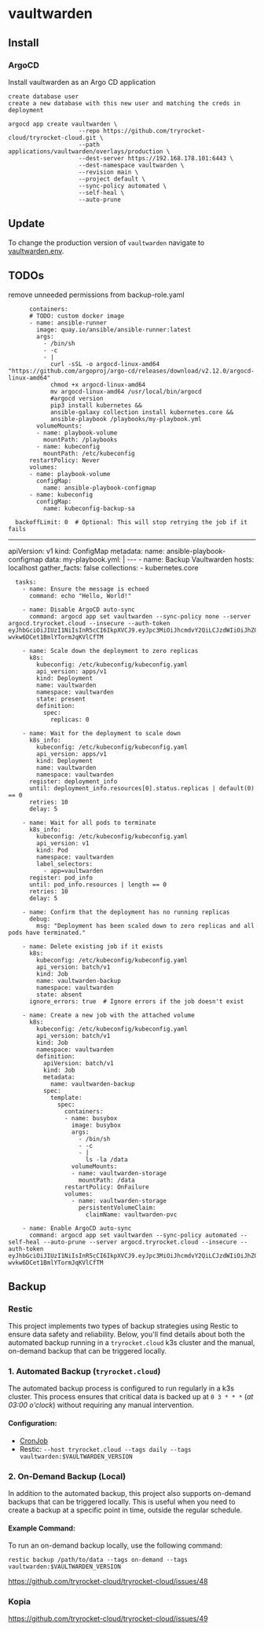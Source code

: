 # vaultwarden

## Install

### ArgoCD

Install vaultwarden as an Argo CD application

    create database user 
    create a new database with this new user and matching the creds in deployment

    argocd app create vaultwarden \
                        --repo https://github.com/tryrocket-cloud/tryrocket-cloud.git \
                        --path applications/vaultwarden/overlays/production \
                        --dest-server https://192.168.178.101:6443 \
                        --dest-namespace vaultwarden \
                        --revision main \
                        --project default \
                        --sync-policy automated \
                        --self-heal \
                        --auto-prune

## Update

To change the production version of `vaultwarden` navigate to [vaultwarden.env](./overlays/production/vaultwarden.env).

## TODOs

remove unneeded permissions from backup-role.yaml




          containers:
          # TODO: custom docker image
          - name: ansible-runner
            image: quay.io/ansible/ansible-runner:latest
            args: 
              - /bin/sh
              - -c
              - |
                curl -sSL -o argocd-linux-amd64 "https://github.com/argoproj/argo-cd/releases/download/v2.12.0/argocd-linux-amd64"
                chmod +x argocd-linux-amd64
                mv argocd-linux-amd64 /usr/local/bin/argocd
                #argocd version
                pip3 install kubernetes &&
                ansible-galaxy collection install kubernetes.core &&
                ansible-playbook /playbooks/my-playbook.yml
            volumeMounts:
            - name: playbook-volume
              mountPath: /playbooks
            - name: kubeconfig
              mountPath: /etc/kubeconfig
          restartPolicy: Never
          volumes:
          - name: playbook-volume
            configMap:
              name: ansible-playbook-configmap
          - name: kubeconfig
            configMap:
              name: kubeconfig-backup-sa

      backoffLimit: 0  # Optional: This will stop retrying the job if it fails

---
apiVersion: v1
kind: ConfigMap
metadata:
  name: ansible-playbook-configmap
data:
  my-playbook.yml: |
    ---
    - name: Backup Vaultwarden
      hosts: localhost
      gather_facts: false
      collections:
        - kubernetes.core

      tasks:
        - name: Ensure the message is echoed
          command: echo "Hello, World!"

        - name: Disable ArgoCD auto-sync
          command: argocd app set vaultwarden --sync-policy none --server argocd.tryrocket.cloud --insecure --auth-token eyJhbGciOiJIUzI1NiIsInR5cCI6IkpXVCJ9.eyJpc3MiOiJhcmdvY2QiLCJzdWIiOiJhZG1pbjphcGlLZXkiLCJleHAiOjE3MjQzMzU2NzYsIm5iZiI6MTcyMzQ3MTY3NiwiaWF0IjoxNzIzNDcxNjc2LCJqdGkiOiJ0ZXN0In0.aNNlFEcvL84fPUv-wvkw6DCet1BmlYTormJqKVlCfTM

        - name: Scale down the deployment to zero replicas
          k8s:
            kubeconfig: /etc/kubeconfig/kubeconfig.yaml
            api_version: apps/v1
            kind: Deployment
            name: vaultwarden
            namespace: vaultwarden
            state: present
            definition:
              spec:
                replicas: 0

        - name: Wait for the deployment to scale down
          k8s_info:
            kubeconfig: /etc/kubeconfig/kubeconfig.yaml
            api_version: apps/v1
            kind: Deployment
            name: vaultwarden
            namespace: vaultwarden
          register: deployment_info
          until: deployment_info.resources[0].status.replicas | default(0) == 0
          retries: 10
          delay: 5

        - name: Wait for all pods to terminate
          k8s_info:
            kubeconfig: /etc/kubeconfig/kubeconfig.yaml
            api_version: v1
            kind: Pod
            namespace: vaultwarden
            label_selectors:
              - app=vaultwarden
          register: pod_info
          until: pod_info.resources | length == 0
          retries: 10
          delay: 5

        - name: Confirm that the deployment has no running replicas
          debug:
            msg: "Deployment has been scaled down to zero replicas and all pods have terminated."

        - name: Delete existing job if it exists
          k8s:
            kubeconfig: /etc/kubeconfig/kubeconfig.yaml
            api_version: batch/v1
            kind: Job
            name: vaultwarden-backup
            namespace: vaultwarden
            state: absent
          ignore_errors: true  # Ignore errors if the job doesn't exist

        - name: Create a new job with the attached volume
          k8s:
            kubeconfig: /etc/kubeconfig/kubeconfig.yaml
            api_version: batch/v1
            kind: Job
            namespace: vaultwarden
            definition:
              apiVersion: batch/v1
              kind: Job
              metadata:
                name: vaultwarden-backup
              spec:
                template:
                  spec:
                    containers:
                    - name: busybox
                      image: busybox
                      args: 
                        - /bin/sh
                        - -c
                        - |
                          ls -la /data
                      volumeMounts:
                      - name: vaultwarden-storage
                        mountPath: /data
                    restartPolicy: OnFailure
                    volumes:
                      - name: vaultwarden-storage
                        persistentVolumeClaim:
                          claimName: vaultwarden-pvc

        - name: Enable ArgoCD auto-sync
          command: argocd app set vaultwarden --sync-policy automated --self-heal --auto-prune --server argocd.tryrocket.cloud --insecure --auth-token eyJhbGciOiJIUzI1NiIsInR5cCI6IkpXVCJ9.eyJpc3MiOiJhcmdvY2QiLCJzdWIiOiJhZG1pbjphcGlLZXkiLCJleHAiOjE3MjQzMzU2NzYsIm5iZiI6MTcyMzQ3MTY3NiwiaWF0IjoxNzIzNDcxNjc2LCJqdGkiOiJ0ZXN0In0.aNNlFEcvL84fPUv-wvkw6DCet1BmlYTormJqKVlCfTM

## Backup

### Restic

This project implements two types of backup strategies using Restic to ensure data safety and reliability. Below, you'll find details about both the automated backup running in a `tryrocket.cloud` k3s cluster and the manual, on-demand backup that can be triggered locally.

### 1. Automated Backup (`tryrocket.cloud`)

The automated backup process is configured to run regularly in a k3s cluster. This process ensures that critical data is backed up at `0 3 * * *` (*at 03:00 o'clock*) without requiring any manual intervention.

#### Configuration:

- [CronJob](./base-backup/backup-cronjob-v3.yaml)
- Restic: `--host tryrocket.cloud --tags daily --tags vaultwarden:$VAULTWARDEN_VERSION`

### 2. On-Demand Backup (Local)

In addition to the automated backup, this project also supports on-demand backups that can be triggered locally. This is useful when you need to create a backup at a specific point in time, outside the regular schedule.

#### Example Command:

To run an on-demand backup locally, use the following command:

    restic backup /path/to/data --tags on-demand --tags vaultwarden:$VAULTWARDEN_VERSION

https://github.com/tryrocket-cloud/tryrocket-cloud/issues/48

### Kopia

https://github.com/tryrocket-cloud/tryrocket-cloud/issues/49
